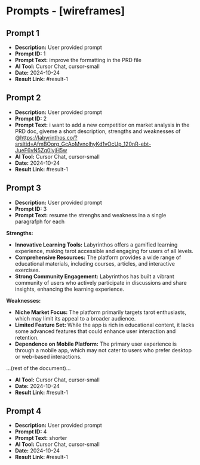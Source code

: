 # Prompts - [wireframes]

## Prompt 1
* **Description:** User provided prompt
* **Prompt ID:** 1
* **Prompt Text:** improve the formatting in the PRD file
* **AI Tool:** Cursor Chat, cursor-small
* **Date:** 2024-10-24
* **Result Link:** #result-1

## Prompt 2
* **Description:** User provided prompt
* **Prompt ID:** 2
* **Prompt Text:** i want to add a new competitior on market analysis in the PRD doc, giveme a short description, strengths and weaknesses of @https://labyrinthos.co/?srsltid=AfmBOorg_GcAoMvnolhyKd1vOcUp_120nR-ebt-JueF6vN5Zq0lyjH5w
* **AI Tool:** Cursor Chat, cursor-small
* **Date:** 2024-10-24
* **Result Link:** #result-1

## Prompt 3
* **Description:** User provided prompt
* **Prompt ID:** 3
* **Prompt Text:** resume the strenghs and weakness ina a single paragrafph for each

**Strengths:**
- **Innovative Learning Tools:** Labyrinthos offers a gamified learning experience, making tarot accessible and engaging for users of all levels.
- **Comprehensive Resources:** The platform provides a wide range of educational materials, including courses, articles, and interactive exercises.
- **Strong Community Engagement:** Labyrinthos has built a vibrant community of users who actively participate in discussions and share insights, enhancing the learning experience.

**Weaknesses:**
- **Niche Market Focus:** The platform primarily targets tarot enthusiasts, which may limit its appeal to a broader audience.
- **Limited Feature Set:** While the app is rich in educational content, it lacks some advanced features that could enhance user interaction and retention.
- **Dependence on Mobile Platform:** The primary user experience is through a mobile app, which may not cater to users who prefer desktop or web-based interactions.

...(rest of the document)...
* **AI Tool:** Cursor Chat, cursor-small
* **Date:** 2024-10-24
* **Result Link:** #result-1

## Prompt 4
* **Description:** User provided prompt
* **Prompt ID:** 4
* **Prompt Text:** shorter
* **AI Tool:** Cursor Chat, cursor-small
* **Date:** 2024-10-24
* **Result Link:** #result-1

